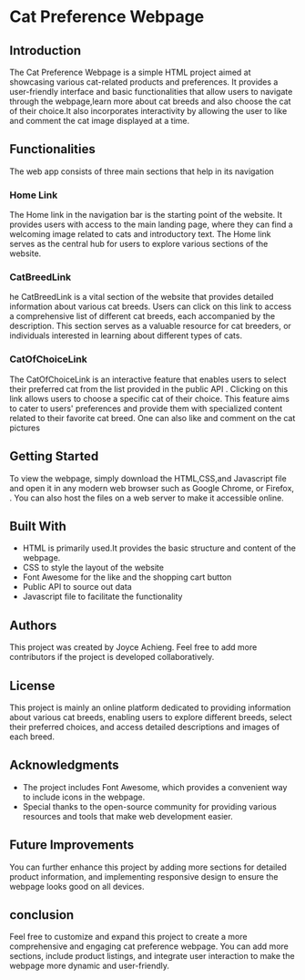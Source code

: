 # Cat Preference Webpage

## Introduction

The Cat Preference Webpage is a simple HTML project aimed at showcasing various cat-related products and preferences. It provides a user-friendly interface and basic functionalities that allow users to navigate through the webpage,learn more about cat breeds and also choose the cat of their choice.It also incorporates interactivity by allowing the user to like and comment the cat image displayed at a time.

## Functionalities
The web app consists of three main sections that help in its navigation
### Home Link
The Home link in the navigation bar is the starting point of the website. It provides users with access to the main landing page, where they can find a welcoming image related to cats and introductory text. The Home link serves as the central hub for users to explore various sections of the website.

### CatBreedLink
he CatBreedLink is a vital section of the website that provides detailed information about various cat breeds. Users can click on this link to access a comprehensive list of different cat breeds, each accompanied by the description. This section serves as a valuable resource for cat breeders, or individuals interested in learning about different types of cats.

### CatOfChoiceLink
The CatOfChoiceLink is an interactive feature that enables users to select their preferred cat  from the list provided in the public API . Clicking on this link allows users to choose a specific cat  of their choice. This feature aims to cater to users' preferences and provide them with specialized content related to their favorite cat breed. One can also like and comment on the cat pictures

## Getting Started

To view the webpage, simply download the HTML,CSS,and Javascript file and open it in any modern web browser such as Google Chrome, or Firefox, . You can also host the files on a web server to make it accessible online.

## Built With

- HTML is primarily used.It provides the basic structure and content of the webpage.
- CSS to style the layout of the website
- Font Awesome for the like and the shopping cart button
- Public API to source out data
- Javascript file to facilitate the functionality

## Authors

This project was created by Joyce Achieng. Feel free to add more contributors if the project is developed collaboratively.

## License

This project is mainly an online platform dedicated to providing information about various cat breeds, enabling users to explore different breeds, select their preferred choices, and access detailed descriptions and images of each breed.

## Acknowledgments

- The project includes Font Awesome, which provides a convenient way to include icons in the webpage.
- Special thanks to the open-source community for providing various resources and tools that make web development easier.

## Future Improvements

You can further enhance this project by  adding more sections for detailed product information, and implementing responsive design to ensure the webpage looks good on all devices.

## conclusion

Feel free to customize and expand this project to create a more comprehensive and engaging cat preference webpage. You can add more sections, include product listings, and integrate user interaction to make the webpage more dynamic and user-friendly.


